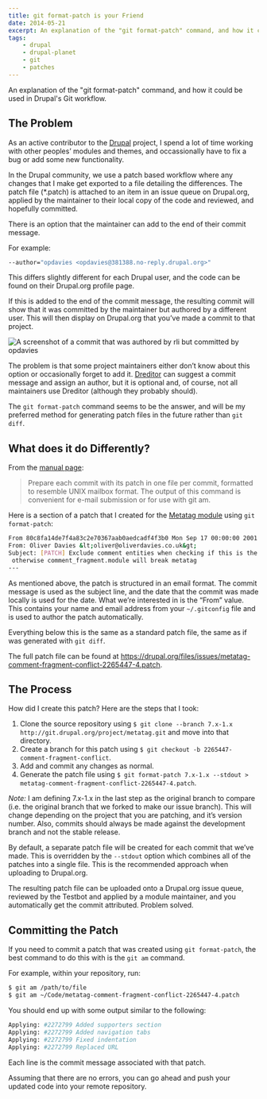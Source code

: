 ```yaml
---
title: git format-patch is your Friend
date: 2014-05-21
excerpt: An explanation of the "git format-patch" command, and how it could be used in Drupal's Git workflow.
tags:
    - drupal
    - drupal-planet
    - git
    - patches
---
```


An explanation of the "git format-patch" command, and how it could be used in
Drupal's Git workflow.

## The Problem

As an active contributor to the [Drupal](http://drupal.org) project, I spend a
lot of time working with other peoples’ modules and themes, and occassionally
have to fix a bug or add some new functionality.

In the Drupal community, we use a patch based workflow where any changes that I
make get exported to a file detailing the differences. The patch file (\*.patch)
is attached to an item in an issue queue on Drupal.org, applied by the
maintainer to their local copy of the code and reviewed, and hopefully
committed.

There is an option that the maintainer can add to the end of their commit
message.

For example:

```bash
--author="opdavies <opdavies@381388.no-reply.drupal.org>"
```

This differs slightly different for each Drupal user, and the code can be found
on their Drupal.org profile page.

If this is added to the end of the commit message, the resulting commit will
show that it was committed by the maintainer but authored by a different user.
This will then display on Drupal.org that you’ve made a commit to that project.

![A screenshot of a commit that was authored by rli but committed by opdavies](/images/blog/git-format-patch.png)

The problem is that some project maintainers either don’t know about this option
or occasionally forget to add it. [Dreditor](http://dreditor.org) can suggest a
commit message and assign an author, but it is optional and, of course, not all
maintainers use Dreditor (although they probably should).

The `git format-patch` command seems to be the answer, and will be my preferred
method for generating patch files in the future rather than `git diff`.

## What does it do Differently?

From the [manual page](http://git-scm.com/docs/git-format-patch):

> Prepare each commit with its patch in one file per commit, formatted to
> resemble UNIX mailbox format. The output of this command is convenient for
> e-mail submission or for use with git am.

Here is a section of a patch that I created for the
[Metatag module](http://drupal.org/project/metatag) using `git format-patch`:

```bash
From 80c8fa14de7f4a83c2e70367aab0aedcadf4f3b0 Mon Sep 17 00:00:00 2001
From: Oliver Davies &lt;oliver@oliverdavies.co.uk&gt;
Subject: [PATCH] Exclude comment entities when checking if this is the page,
 otherwise comment_fragment.module will break metatag
---
```

As mentioned above, the patch is structured in an email format. The commit
message is used as the subject line, and the date that the commit was made
locally is used for the date. What we’re interested in is the “From” value. This
contains your name and email address from your `~/.gitconfig` file and is used
to author the patch automatically.

Everything below this is the same as a standard patch file, the same as if was
generated with `git diff`.

The full patch file can be found at
<https://drupal.org/files/issues/metatag-comment-fragment-conflict-2265447-4.patch>.

## The Process

How did I create this patch? Here are the steps that I took:

1. Clone the source repository using
   `$ git clone --branch 7.x-1.x http://git.drupal.org/project/metatag.git` and
   move into that directory.
2. Create a branch for this patch using
   `$ git checkout -b 2265447-comment-fragment-conflict`.
3. Add and commit any changes as normal.
4. Generate the patch file using
   `$ git format-patch 7.x-1.x --stdout > metatag-comment-fragment-conflict-2265447-4.patch`.

_Note:_ I am defining 7.x-1.x in the last step as the original branch to compare
(i.e. the original branch that we forked to make our issue branch). This will
change depending on the project that you are patching, and it’s version number.
Also, commits should always be made against the development branch and not the
stable release.

By default, a separate patch file will be created for each commit that we’ve
made. This is overridden by the `--stdout` option which combines all of the
patches into a single file. This is the recommended approach when uploading to
Drupal.org.

The resulting patch file can be uploaded onto a Drupal.org issue queue, reviewed
by the Testbot and applied by a module maintainer, and you automatically get the
commit attributed. Problem solved.

## Committing the Patch

If you need to commit a patch that was created using `git format-patch`, the
best command to do this with is the `git am` command.

For example, within your repository, run:

```bash
$ git am /path/to/file
$ git am ~/Code/metatag-comment-fragment-conflict-2265447-4.patch
```

You should end up with some output similar to the following:

```bash
Applying: #2272799 Added supporters section
Applying: #2272799 Added navigation tabs
Applying: #2272799 Fixed indentation
Applying: #2272799 Replaced URL
```

Each line is the commit message associated with that patch.

Assuming that there are no errors, you can go ahead and push your updated code
into your remote repository.

